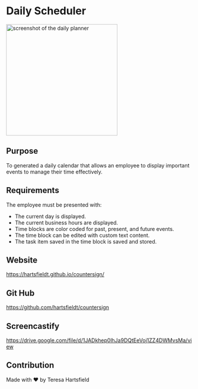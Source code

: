 # Daily Scheduler

<img src="./assets/images/dailyplanner" alt="screenshot of the daily planner" height="300px"/>

## Purpose

To generated a daily calendar that allows an employee to display important events to manage their time effectively.

## Requirements

The employee must be presented with:

- The current day is displayed.
- The current business hours are displayed.
- Time blocks are color coded for past, present, and future events.
- The time block can be edited with custom text content.
- The task item saved in the time block is saved and stored.

## Website

https://hartsfieldt.github.io/countersign/

## Git Hub

https://github.com/hartsfieldt/countersign

## Screencastify

https://drive.google.com/file/d/1JADkhep0lhJa9DQtEeVoj1ZZ4DWMvsMa/view

## Contribution

Made with ❤️ by Teresa Hartsfield
